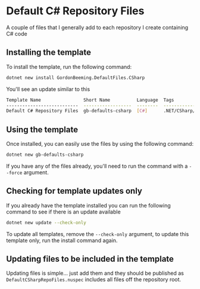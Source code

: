 # Default C# Repository Files

A couple of files that I generally add to each repository I create containing C# code

## Installing the template

To install the template, run the following command:

```bash 
dotnet new install GordonBeeming.DefaultFiles.CSharp
```

You'll see an update similar to this 

```bash
Template Name                Short Name          Language  Tags
---------------------------  ------------------  --------  ----------------------------
Default C# Repository Files  gb-defaults-csharp  [C#]      .NET/CSharp/git/editorconfig
```

## Using the template

Once installed, you can easily use the files by using the following command:

```bash
dotnet new gb-defaults-csharp
```

If you have any of the files already, you'll need to run the command with a `--force` argument.

## Checking for template updates only

If you already have the template installed you can run the following command to see if there is an update available

```bash
dotnet new update --check-only
```

To update all templates, remove the `--check-only` argument, to update this template only, run the install command again.

## Updating files to be included in the template

Updating files is simple... just add them and they should be published as `DefaultCSharpRepoFiles.nuspec` includes all files off the repository root.
